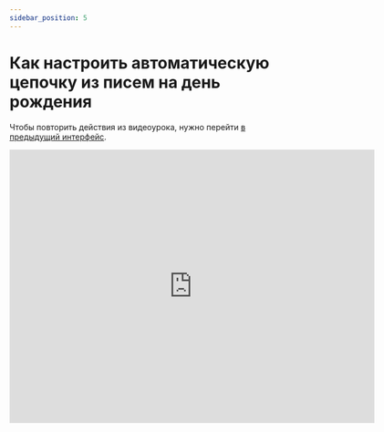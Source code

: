 ```yaml
---
sidebar_position: 5
---
```


# Как настроить автоматическую цепочку из писем на день рождения

Чтобы повторить действия из видеоурока, нужно перейти [в предыдущий интерфейс](https://sendsay.ru/account/).

<iframe
    width="640"
    height="480"
    src="https://www.youtube.com/embed/wfDT_Au0yck"
    frameborder="0"
    allow="autoplay; encrypted-media"
    allowfullscreen
>
</iframe>
